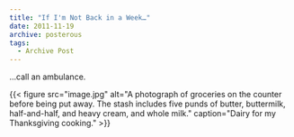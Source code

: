 ```yaml
---
title: "If I'm Not Back in a Week…"
date: 2011-11-19
archive: posterous
tags: 
  - Archive Post
---
```


…call an ambulance.

{{< figure 
	src="image.jpg" 
	alt="A photograph of groceries on the counter before being put away. The stash includes five punds of butter, buttermilk, half-and-half, and heavy cream, and whole milk." 
	caption="Dairy for my Thanksgiving cooking." >}}